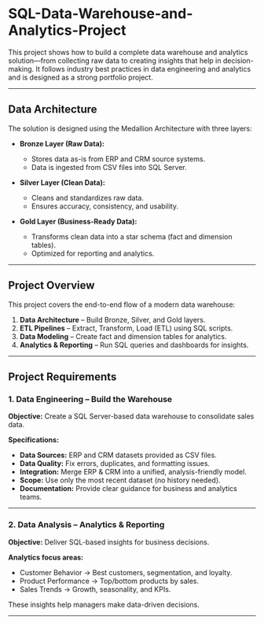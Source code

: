 # SQL-Data-Warehouse-and-Analytics-Project
This project shows how to build a complete data warehouse and analytics solution—from collecting raw data to creating insights that help in decision-making. It follows industry best practices in data engineering and analytics and is designed as a strong portfolio project.

---

## Data Architecture

The solution is designed using the Medallion Architecture with three layers:

- **Bronze Layer (Raw Data):**  
  - Stores data as-is from ERP and CRM source systems.  
  - Data is ingested from CSV files into SQL Server.  

- **Silver Layer (Clean Data):**  
  - Cleans and standardizes raw data.  
  - Ensures accuracy, consistency, and usability.  

- **Gold Layer (Business-Ready Data):**  
  - Transforms clean data into a star schema (fact and dimension tables).  
  - Optimized for reporting and analytics.  

---

## Project Overview

This project covers the end-to-end flow of a modern data warehouse:

1. **Data Architecture** – Build Bronze, Silver, and Gold layers.  
2. **ETL Pipelines** – Extract, Transform, Load (ETL) using SQL scripts.  
3. **Data Modeling** – Create fact and dimension tables for analytics.  
4. **Analytics & Reporting** – Run SQL queries and dashboards for insights.  

---

## Project Requirements

### 1. Data Engineering – Build the Warehouse
**Objective:** Create a SQL Server-based data warehouse to consolidate sales data.  

**Specifications:**  
- **Data Sources:** ERP and CRM datasets provided as CSV files.  
- **Data Quality:** Fix errors, duplicates, and formatting issues.  
- **Integration:** Merge ERP & CRM into a unified, analysis-friendly model.  
- **Scope:** Use only the most recent dataset (no history needed).  
- **Documentation:** Provide clear guidance for business and analytics teams.  

---

### 2. Data Analysis – Analytics & Reporting
**Objective:** Deliver SQL-based insights for business decisions.  

**Analytics focus areas:**  
- Customer Behavior → Best customers, segmentation, and loyalty.  
- Product Performance → Top/bottom products by sales.  
- Sales Trends → Growth, seasonality, and KPIs.  

These insights help managers make data-driven decisions.  

---



